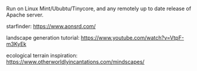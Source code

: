 Run on Linux Mint/Ububtu/Tinycore, and any remotely up to date release of Apache server.

starfinder: https://www.aonsrd.com/

landscape generation tutorial: https://www.youtube.com/watch?v=VtpF-m3KyEk

ecological terrain inspiration: https://www.otherworldlyincantations.com/mindscapes/
